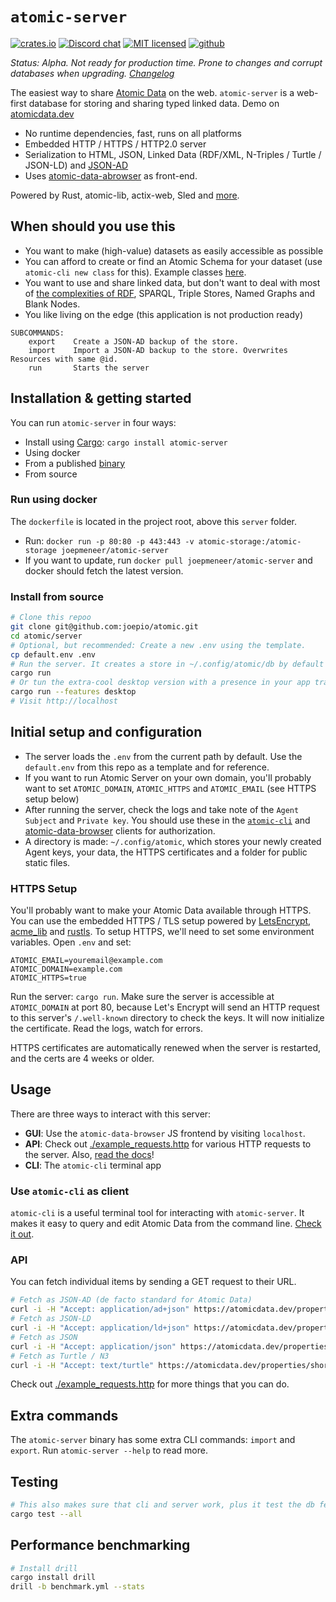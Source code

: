 # `atomic-server`

[![crates.io](https://meritbadge.herokuapp.com/atomic-server)](https://crates.io/crates/atomic-server)
[![Discord chat](https://img.shields.io/discord/723588174747533393.svg?logo=discord)](https://discord.gg/a72Rv2P)
[![MIT licensed](https://img.shields.io/badge/license-MIT-blue.svg)](./LICENSE)
[![github](https://img.shields.io/github/stars/joepio/atomic?style=social)](https://github.com/joepio/atomic)

_Status: Alpha. Not ready for production time. Prone to changes and corrupt databases when upgrading. [Changelog](https://github.com/joepio/atomic/blob/master/CHANGELOG.md)_

The easiest way to share [Atomic Data](https://docs.atomicdata.dev/) on the web.
`atomic-server` is a web-first database for storing and sharing typed linked data.
Demo on [atomicdata.dev](https://atomicdata.dev)

- No runtime dependencies, fast, runs on all platforms
- Embedded HTTP / HTTPS / HTTP2.0 server
- Serialization to HTML, JSON, Linked Data (RDF/XML, N-Triples / Turtle / JSON-LD) and [JSON-AD](https://docs.atomicdata.dev/core/serialization.html#json-ad)
- Uses [atomic-data-abrowser](https://github.com/joepio/atomic-data-browser) as front-end.

Powered by Rust, atomic-lib, actix-web, Sled and [more](Cargo.toml).

## When should you use this

- You want to make (high-value) datasets as easily accessible as possible
- You can afford to create or find an Atomic Schema for your dataset (use `atomic-cli new class` for this). Example classes [here](https://atomicdata.dev/classes).
- You want to use and share linked data, but don't want to deal with most of [the complexities of RDF](https://docs.atomicdata.dev/interoperability/rdf.html), SPARQL, Triple Stores, Named Graphs and Blank Nodes.
- You like living on the edge (this application is not production ready)

```
SUBCOMMANDS:
    export    Create a JSON-AD backup of the store.
    import    Import a JSON-AD backup to the store. Overwrites Resources with same @id.
    run       Starts the server
```

## Installation & getting started

You can run `atomic-server` in four ways:

- Install using [Cargo](https://doc.rust-lang.org/cargo/getting-started/installation.html): `cargo install atomic-server`
- Using docker
- From a published [binary](https://github.com/joepio/atomic/releases)
- From source

### Run using docker

The `dockerfile` is located in the project root, above this `server` folder.

- Run: `docker run -p 80:80 -p 443:443 -v atomic-storage:/atomic-storage joepmeneer/atomic-server`
- If you want to update, run `docker pull joepmeneer/atomic-server` and docker should fetch the latest version.

### Install from source

```sh
# Clone this repoo
git clone git@github.com:joepio/atomic.git
cd atomic/server
# Optional, but recommended: Create a new .env using the template.
cp default.env .env
# Run the server. It creates a store in ~/.config/atomic/db by default
cargo run
# Or tun the extra-cool desktop version with a presence in your app tray
cargo run --features desktop
# Visit http://localhost
```

## Initial setup and configuration

- The server loads the `.env` from the current path by default. Use the `default.env` from this repo as a template and for reference.
- If you want to run Atomic Server on your own domain, you'll probably want to set `ATOMIC_DOMAIN`, `ATOMIC_HTTPS` and `ATOMIC_EMAIL` (see HTTPS setup below)
- After running the server, check the logs and take note of the `Agent Subject` and `Private key`. You should use these in the [`atomic-cli`](https://crates.io/crates/atomic-cli) and [atomic-data-browser](https://github.com/joepio/atomic-data-browser) clients for authorization.
- A directory is made: `~/.config/atomic`, which stores your newly created Agent keys, your data, the HTTPS certificates and a folder for public static files.

### HTTPS Setup

You'll probably want to make your Atomic Data available through HTTPS.
You can use the embedded HTTPS / TLS setup powered by [LetsEncrypt](https://letsencrypt.org/), [acme_lib](https://docs.rs/acme-lib/0.8.1/acme_lib/index.html) and [rustls](https://github.com/ctz/rustls).
To setup HTTPS, we'll need to set some environment variables.
Open `.env` and set:

```env
ATOMIC_EMAIL=youremail@example.com
ATOMIC_DOMAIN=example.com
ATOMIC_HTTPS=true
```

Run the server: `cargo run`.
Make sure the server is accessible at `ATOMIC_DOMAIN` at port 80, because Let's Encrypt will send an HTTP request to this server's `/.well-known` directory to check the keys.
It will now initialize the certificate.
Read the logs, watch for errors.

HTTPS certificates are automatically renewed when the server is restarted, and the certs are 4 weeks or older.

## Usage

There are three ways to interact with this server:

- **GUI**: Use the `atomic-data-browser` JS frontend by visiting `localhost`.
- **API**: Check out [./example_requests.http](/example_requests.http) for various HTTP requests to the server. Also, [read the docs](https://docs.atomicdata.dev/)!
- **CLI**: The `atomic-cli` terminal app

### Use `atomic-cli` as client

`atomic-cli` is a useful terminal tool for interacting with `atomic-server`.
It makes it easy to query and edit Atomic Data from the command line.
[Check it out](https://github.com/joepio/atomic/tree/master/cli).

### API

You can fetch individual items by sending a GET request to their URL.

```sh
# Fetch as JSON-AD (de facto standard for Atomic Data)
curl -i -H "Accept: application/ad+json" https://atomicdata.dev/properties/shortname
# Fetch as JSON-LD
curl -i -H "Accept: application/ld+json" https://atomicdata.dev/properties/shortname
# Fetch as JSON
curl -i -H "Accept: application/json" https://atomicdata.dev/properties/shortname
# Fetch as Turtle / N3
curl -i -H "Accept: text/turtle" https://atomicdata.dev/properties/shortname
```

Check out [./example_requests.http](/example_requests.http) for more things that you can do.

## Extra commands

The `atomic-server` binary has some extra CLI commands: `import` and `export`.
Run `atomic-server --help` to read more.

## Testing

```sh
# This also makes sure that cli and server work, plus it test the db feature
cargo test --all
```

## Performance benchmarking

```sh
# Install drill
cargo install drill
drill -b benchmark.yml --stats
```
